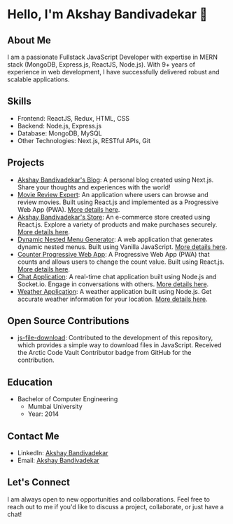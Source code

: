 # Hello, I'm Akshay Bandivadekar 👋

## About Me
I am a passionate Fullstack JavaScript Developer with expertise in MERN stack (MongoDB, Express.js, ReactJS, Node.js). With 9+ years of experience in web development, I have successfully delivered robust and scalable applications.

## Skills
- Frontend: ReactJS, Redux, HTML, CSS
- Backend: Node.js, Express.js
- Database: MongoDB, MySQL
- Other Technologies: Next.js, RESTful APIs, Git

## Projects
- [Akshay Bandivadekar's Blog](https://blog.akshaybandivadekar.vercel.app/): A personal blog created using Next.js. Share your thoughts and experiences with the world!
- [Movie Review Expert](https://movie-review-expert-pwa.netlify.app/): An application where users can browse and review movies. Built using React.js and implemented as a Progressive Web App (PWA). [More details here](https://blog.akshaybandivadekar.vercel.app/projects/movie-review-expert-pwa).
- [Akshay Bandivadekar's Store](https://akshay-bandivadekar-store.netlify.app/): An e-commerce store created using React.js. Explore a variety of products and make purchases securely. [More details here](https://blog.akshaybandivadekar.vercel.app/projects/akshay-bandivadekar-store).
- [Dynamic Nested Menu Generator](https://dynamic-nested-menu.netlify.app/): A web application that generates dynamic nested menus. Built using Vanilla JavaScript. [More details here](https://blog.akshaybandivadekar.vercel.app/projects/dynamic-nested-menu).
- [Counter Progressive Web App](https://counter-change-pwa.netlify.app/): A Progressive Web App (PWA) that counts and allows users to change the count value. Built using React.js. [More details here](https://blog.akshaybandivadekar.vercel.app/projects/counter-change-pwa).
- [Chat Application](https://chat-application-akshaybandivadekar.onrender.com/): A real-time chat application built using Node.js and Socket.io. Engage in conversations with others. [More details here](https://blog.akshaybandivadekar.vercel.app/projects/chat-application).
- [Weather Application](https://akshay-weather-website.vercel.app/): A weather application built using Node.js. Get accurate weather information for your location. [More details here](https://blog.akshaybandivadekar.vercel.app/projects/weather-application).

## Open Source Contributions
- [js-file-download](https://github.com/kennethjiang/js-file-download): Contributed to the development of this repository, which provides a simple way to download files in JavaScript. Received the Arctic Code Vault Contributor badge from GitHub for the contribution.

## Education
- Bachelor of Computer Engineering
  - Mumbai University
  - Year: 2014

## Contact Me
- LinkedIn: [Akshay Bandivadekar](https://www.linkedin.com/in/akshay-bandivadekar/)
- Email: [Akshay Bandivadekar](mailto:akshaybandivadekar20@gmail.com)

## Let's Connect
I am always open to new opportunities and collaborations. Feel free to reach out to me if you'd like to discuss a project, collaborate, or just have a chat!

